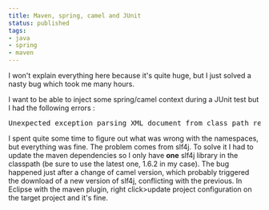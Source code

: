 ```yaml
---
title: Maven, spring, camel and JUnit
status: published
tags:
- java
- spring
- maven
---
```


I won't explain everything here because it's quite huge, but I just solved a nasty bug which took me many hours.

I want to be able to inject some spring/camel context during a JUnit test but I had the following errors :
<pre class="brush:java">Unexpected exception parsing XML document from class path resource [...] nested exception is org.springframework.beans.FatalBeanException: Invalid NamespaceHandler class [org.apache.camel.spring.handler.CamelNamespaceHandler] for namespace [http://camel.apache.org/schema/spring]: problem with handler class file or dependent class; nested exception is java.lang.NoSuchMethodError: org.slf4j.impl.StaticLoggerBinder.getSingleton()Lorg/slf4j/impl/StaticLoggerBinder;</pre>
I spent quite some time to figure out what was wrong with the namespaces, but everything was fine. The problem comes from slf4j. To solve it I had to update the maven dependencies so I only have <strong>one</strong> slf4j library in the classpath (be sure to use the latest one, 1.6.2 in my case). The bug happened just after a change of camel version, which probably triggered the download of a new version of slf4j, conflicting with the previous. In Eclipse with the maven plugin, right click&gt;update project configuration on the target project and it's fine.